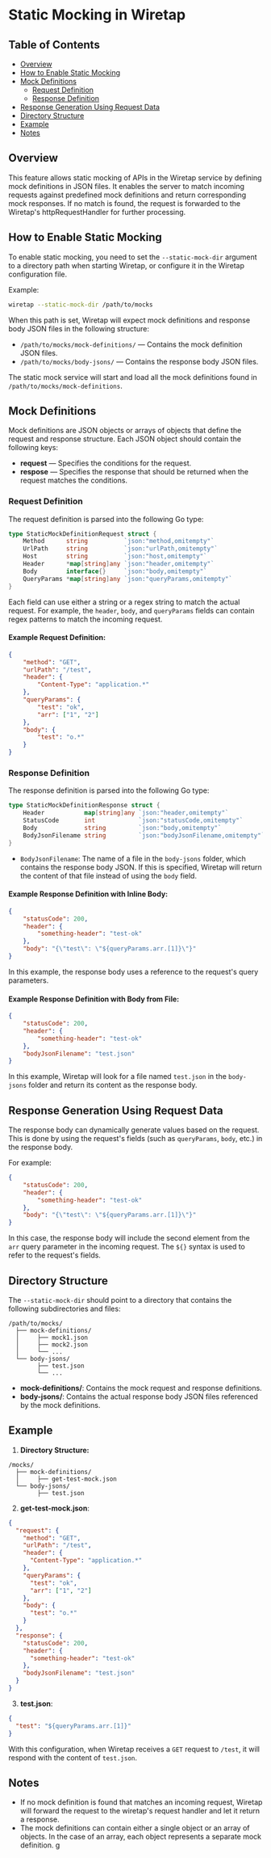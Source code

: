 # Static Mocking in Wiretap

## Table of Contents
- [Overview](#overview)
- [How to Enable Static Mocking](#how-to-enable-static-mocking)
- [Mock Definitions](#mock-definitions)
  - [Request Definition](#request-definition)
  - [Response Definition](#response-definition)
- [Response Generation Using Request Data](#response-generation-using-request-data)
- [Directory Structure](#directory-structure)
- [Example](#example)
- [Notes](#notes)

## Overview

This feature allows static mocking of APIs in the Wiretap service by defining mock definitions in JSON files. It enables the server to match incoming requests against predefined mock definitions and return corresponding mock responses. If no match is found, the request is forwarded to the Wiretap's httpRequestHandler for further processing.

## How to Enable Static Mocking

To enable static mocking, you need to set the `--static-mock-dir` argument to a directory path when starting Wiretap, or configure it in the Wiretap configuration file.

Example:
```bash
wiretap --static-mock-dir /path/to/mocks
```

When this path is set, Wiretap will expect mock definitions and response body JSON files in the following structure:

- `/path/to/mocks/mock-definitions/` — Contains the mock definition JSON files.
- `/path/to/mocks/body-jsons/` — Contains the response body JSON files.

The static mock service will start and load all the mock definitions found in `/path/to/mocks/mock-definitions`.

## Mock Definitions

Mock definitions are JSON objects or arrays of objects that define the request and response structure. Each JSON object should contain the following keys:

- **request** — Specifies the conditions for the request.
- **respose** — Specifies the response that should be returned when the request matches the conditions.

### Request Definition

The request definition is parsed into the following Go type:

```go
type StaticMockDefinitionRequest struct {
	Method      string          `json:"method,omitempty"`
	UrlPath     string          `json:"urlPath,omitempty"`
	Host        string          `json:"host,omitempty"`
	Header      *map[string]any `json:"header,omitempty"`
	Body        interface{}     `json:"body,omitempty"`
	QueryParams *map[string]any `json:"queryParams,omitempty"`
}
```

Each field can use either a string or a regex string to match the actual request. For example, the `header`, `body`, and `queryParams` fields can contain regex patterns to match the incoming request.

#### Example Request Definition:

```json
{
	"method": "GET",
	"urlPath": "/test",
	"header": {
		"Content-Type": "application.*"
	},
	"queryParams": {
		"test": "ok",
		"arr": ["1", "2"]
	},
	"body": {
		"test": "o.*"
	}
}
```

### Response Definition

The response definition is parsed into the following Go type:

```go
type StaticMockDefinitionResponse struct {
	Header           map[string]any `json:"header,omitempty"`
	StatusCode       int            `json:"statusCode,omitempty"`
	Body             string         `json:"body,omitempty"`
	BodyJsonFilename string         `json:"bodyJsonFilename,omitempty"`
}
```

- `BodyJsonFilename`: The name of a file in the `body-jsons` folder, which contains the response body JSON. If this is specified, Wiretap will return the content of that file instead of using the `body` field.

#### Example Response Definition with Inline Body:

```json
{
	"statusCode": 200,
	"header": {
		"something-header": "test-ok"
	},
	"body": "{\"test\": \"${queryParams.arr.[1]}\"}"
}
```

In this example, the response body uses a reference to the request's query parameters.

#### Example Response Definition with Body from File:

```json
{
	"statusCode": 200,
	"header": {
		"something-header": "test-ok"
	},
	"bodyJsonFilename": "test.json"
}
```

In this example, Wiretap will look for a file named `test.json` in the `body-jsons` folder and return its content as the response body.

## Response Generation Using Request Data

The response body can dynamically generate values based on the request. This is done by using the request's fields (such as `queryParams`, `body`, etc.) in the response body.

For example:
```json
{
	"statusCode": 200,
	"header": {
		"something-header": "test-ok"
	},
	"body": "{\"test\": \"${queryParams.arr.[1]}\"}"
}
```

In this case, the response body will include the second element from the `arr` query parameter in the incoming request. The `${}` syntax is used to refer to the request's fields.

## Directory Structure

The `--static-mock-dir` should point to a directory that contains the following subdirectories and files:

```
/path/to/mocks/
  ├── mock-definitions/
  │     ├── mock1.json
  │     ├── mock2.json
  │     └── ...
  └── body-jsons/
        ├── test.json
        └── ...
```

- **mock-definitions/**: Contains the mock request and response definitions.
- **body-jsons/**: Contains the actual response body JSON files referenced by the mock definitions.

## Example

1. **Directory Structure:**

```
/mocks/
  ├── mock-definitions/
  │     ├── get-test-mock.json
  └── body-jsons/
        ├── test.json
```

2. **get-test-mock.json**:

```json
{
  "request": {
    "method": "GET",
    "urlPath": "/test",
    "header": {
      "Content-Type": "application.*"
    },
    "queryParams": {
      "test": "ok",
      "arr": ["1", "2"]
    },
    "body": {
      "test": "o.*"
    }
  },
  "response": {
    "statusCode": 200,
    "header": {
      "something-header": "test-ok"
    },
    "bodyJsonFilename": "test.json"
  }
}
```

3. **test.json**:

```json
{
  "test": "${queryParams.arr.[1]}"
}
```

With this configuration, when Wiretap receives a `GET` request to `/test`, it will respond with the content of `test.json`.

## Notes

- If no mock definition is found that matches an incoming request, Wiretap will forward the request to the wiretap's request handler and let it return a response.
- The mock definitions can contain either a single object or an array of objects. In the case of an array, each object represents a separate mock definition.
g